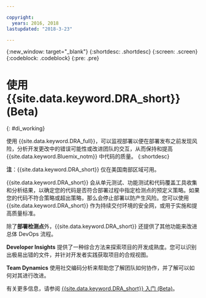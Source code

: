 ```yaml
---

copyright:
  years: 2016, 2018
lastupdated: "2018-3-23"

---
```


{:new_window: target="_blank"}
{:shortdesc: .shortdesc}
{:screen: .screen}
{:codeblock: .codeblock}
{:pre: .pre}

# 使用 {{site.data.keyword.DRA_short}} (Beta)
{: #di_working}

使用 {{site.data.keyword.DRA_full}}，可以监视部署以便在部署发布之前发现风险，分析开发更改中的错误可能性或改进团队的交互，从而保持和提高 {{site.data.keyword.Bluemix_notm}} 中代码的质量。
{:shortdesc}

**注**：{{site.data.keyword.DRA_short}} 仅在美国南部区域可用。

{{site.data.keyword.DRA_short}} 会从单元测试、功能测试和代码覆盖工具收集和分析结果，以确定您的代码是否符合部署过程中指定检测点的预定义策略。如果您的代码不符合策略或超出策略，那么会停止部署以防产生风险。您可以使用 {{site.data.keyword.DRA_short}} 作为持续交付环境的安全网，或用于实施和提高质量标准。 

除了**部署检测点**外，{{site.data.keyword.DRA_short}} 还提供了其他功能来改进总体 DevOps 流程。  

**Developer Insights** 提供了一种综合方法来探索项目的开发成熟度。您可以识别出极易出错的文件，并针对开发者实践获取项目的合规视图。
	
**Team Dynamics** 使用社交编码分析来帮助您了解团队如何协作，并了解可以如何对其进行改进。

有关更多信息，请参阅 [{{site.data.keyword.DRA_short}} 入门 (Beta)](/docs/services/DevOpsInsights/index.html)。

